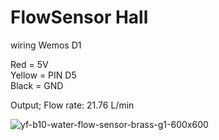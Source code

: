 # FlowSensor Hall

wiring
Wemos D1 

Red = 5V<BR>
Yellow = PIN D5<BR>
Black = GND 


Output; 
Flow rate: 21.76 L/min

![yf-b10-water-flow-sensor-brass-g1-600x600](https://user-images.githubusercontent.com/22962761/227790108-a83cb283-5ee0-4b48-8573-38dfa846b919.jpeg)
